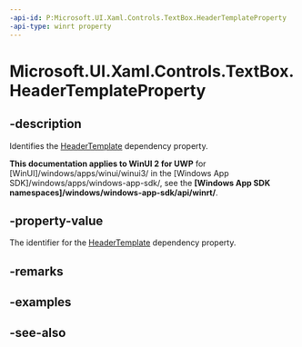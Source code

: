 ```yaml
---
-api-id: P:Microsoft.UI.Xaml.Controls.TextBox.HeaderTemplateProperty
-api-type: winrt property
---
```


<!-- Property syntax
public Windows.UI.Xaml.DependencyProperty HeaderTemplateProperty { get; }
-->

# Microsoft.UI.Xaml.Controls.TextBox.HeaderTemplateProperty

## -description
Identifies the [HeaderTemplate](textbox_headertemplate.md) dependency property.

**This documentation applies to WinUI 2 for UWP** for [WinUI]/windows/apps/winui/winui3/ in the [Windows App SDK]/windows/apps/windows-app-sdk/, see the **[Windows App SDK namespaces]/windows/windows-app-sdk/api/winrt/**.

## -property-value
The identifier for the [HeaderTemplate](textbox_headertemplate.md) dependency property.

## -remarks

## -examples

## -see-also
